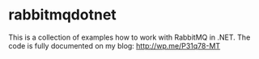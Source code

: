 rabbitmqdotnet
==============

This is a collection of examples how to work with RabbitMQ in .NET. The code is fully documented on my blog: http://wp.me/P31q78-MT

